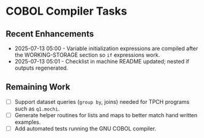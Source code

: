 # COBOL Compiler Tasks

## Recent Enhancements
- 2025-07-13 05:00 - Variable initialization expressions are compiled after the WORKING-STORAGE section so `if` expressions work.
- 2025-07-13 05:01 - Checklist in machine README updated; nested if outputs regenerated.

## Remaining Work
- [ ] Support dataset queries (`group by`, joins) needed for TPCH programs such as `q1.mochi`.
- [ ] Generate helper routines for lists and maps to better match hand written examples.
- [ ] Add automated tests running the GNU COBOL compiler.
